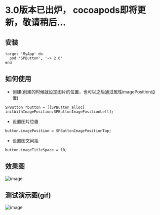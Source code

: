 # 3.0版本已出炉， cocoapods即将更新，敬请稍后...
## 安装
```
target 'MyApp' do
  pod 'SPButton', '~> 2.0'
end
```

## 如何使用
* 创建(创建的时候就设定图片的位置，也可以之后通过属性imagePosition设置)
```
SPButton *button = [[SPButton alloc] initWithImagePosition:SPButtonImagePositionLeft];
```

* 设置图片位置
```
button.imagePosition = SPButtonImagePositionTop;
```

* 设置图文间距
```
button.imageTitleSpace = 10;
```

## 效果图
![image](https://github.com/SPStore/SPButton/blob/master/F728B222E090608891172DB207F7EF45.jpg)
## 测试演示图(gif)
![image](https://github.com/SPStore/SPButton/blob/master/演示图.gif)
